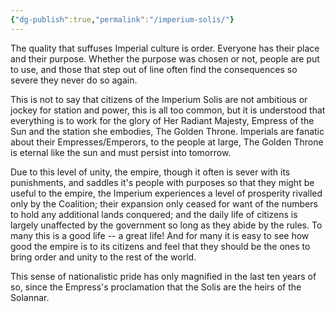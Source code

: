 ```yaml
---
{"dg-publish":true,"permalink":"/imperium-solis/"}
---
```



The quality that suffuses Imperial culture is order. Everyone has their place and their purpose. Whether the purpose was chosen or not, people are put to use, and those that step out of line often find the consequences so severe they never do so again. 

This is not to say that citizens of the Imperium Solis are not ambitious or jockey for station and power, this is all too common, but it is understood that everything is to work for the glory of Her Radiant Majesty, Empress of the Sun and the station she embodies, The Golden Throne. Imperials are fanatic about their Empresses/Emperors, to the people at large, The Golden Throne is eternal like the sun and must persist into tomorrow. 

Due to this level of unity, the empire, though it often is sever with its punishments, and saddles it's people with purposes so that they might be useful to the empire, the Imperium experiences a level of prosperity rivalled only by the Coalition; their expansion only ceased for want of the numbers to hold any additional lands conquered; and the daily life of citizens is largely unaffected by the government so long as they abide by the rules. To many this is a good life -- a great life! And for many it is easy to see how good the empire is to its citizens and feel that they should be the ones to bring order and unity to the rest of the world.

This sense of nationalistic pride has only magnified in the last ten years of so, since the Empress's proclamation that the Solis are the heirs of the Solannar. 